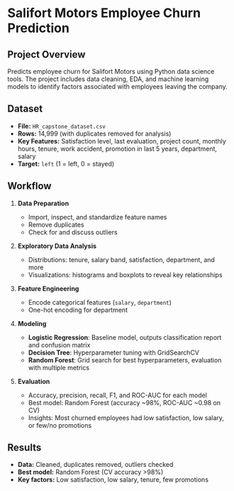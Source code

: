 # Salifort Motors Employee Churn Prediction

## Project Overview
Predicts employee churn for Salifort Motors using Python data science tools. 
The project includes data cleaning, EDA, and machine learning models to identify factors associated with employees leaving the company.

## Dataset
- **File:** `HR_capstone_dataset.csv`
- **Rows:** 14,999 (with duplicates removed for analysis)
- **Key Features:** Satisfaction level, last evaluation, project count, monthly hours, tenure, work accident, promotion in last 5 years, department, salary
- **Target:** `left` (1 = left, 0 = stayed)

## Workflow

1. **Data Preparation**
    - Import, inspect, and standardize feature names
    - Remove duplicates
    - Check for and discuss outliers

2. **Exploratory Data Analysis**
    - Distributions: tenure, salary band, satisfaction, department, and more
    - Visualizations: histograms and boxplots to reveal key relationships

3. **Feature Engineering**
    - Encode categorical features (`salary`, `department`)
    - One-hot encoding for department

4. **Modeling**
    - **Logistic Regression**: Baseline model, outputs classification report and confusion matrix
    - **Decision Tree**: Hyperparameter tuning with GridSearchCV
    - **Random Forest**: Grid search for best hyperparameters, evaluation with multiple metrics

5. **Evaluation**
    - Accuracy, precision, recall, F1, and ROC-AUC for each model
    - Best model: Random Forest (accuracy ~98%, ROC-AUC ~0.98 on CV)
    - Insights: Most churned employees had low satisfaction, low salary, or few/no promotions

## Results

- **Data:** Cleaned, duplicates removed, outliers checked
- **Best model:** Random Forest (CV accuracy >98%)
- **Key factors:** Low satisfaction, low salary, tenure, few promotions


